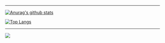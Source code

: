 ***

[![Anurag's github stats](https://github-readme-stats.vercel.app/api?username=JW5123&show_icons=true&theme=nightowl)](https://github.com/JW5123/github-readme-stats)  

[![Top Langs](https://github-readme-stats.vercel.app/api/top-langs/?username=JW5123&theme=nightowl&layout=compact)](https://github.com/JW5123/github-readme-stats)

***

<img src="https://wakatime.com/share/@2952e753-07ae-46b9-b356-554902b777d8/90ff7729-0ba8-4c60-86d2-fcd8f219da2a.svg">
